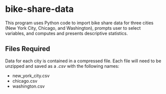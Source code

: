 # bike-share-data
This program uses Python code to import bike share data for three cities (New York City, Chicago, and Washington), prompts user to select variables, and computes and presents descriptive statistics. 

## Files Required

Data for each city is contained in a compressed file. Each file will need to be unzipped and saved as a _.csv_ with the following names:
* new_york_city.csv
* chicago.csv
* washington.csv
